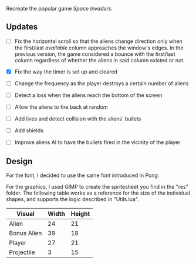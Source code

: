 Recreate the popular game _Space Invaders_.

## Updates

- [ ] Fix the horizontal scroll so that the aliens change direction only when the first/last _available_ column approaches the window's edges. In the previous version, the game considered a bounce with the first/last column regardless of whether the aliens in said column existed or not.

- [x] Fix the way the timer is set up and cleared

- [ ] Change the frequency as the player destroys a certain number of aliens

- [ ] Detect a loss when the aliens reach the bottom of the screen

- [ ] Allow the aliens to fire back at random

- [ ] Add lives and detect collision with the aliens' bullets

- [ ] Add shields

- [ ] Improve aliens AI to have the bullets fired in the vicinity of the player

## Design

For the font, I decided to use the same font introduced in _Pong_.

For the graphics, I used GIMP to create the spritesheet you find in the "res" folder. The following table works as a reference for the size of the individual shapes, and supports the logic described in "Utils.lua".

| Visual      | Width | Height |
| ----------- | ----- | ------ |
| Alien       | 24    | 21     |
| Bonus Alien | 39    | 18     |
| Player      | 27    | 21     |
| Projectile  | 3     | 15     |
